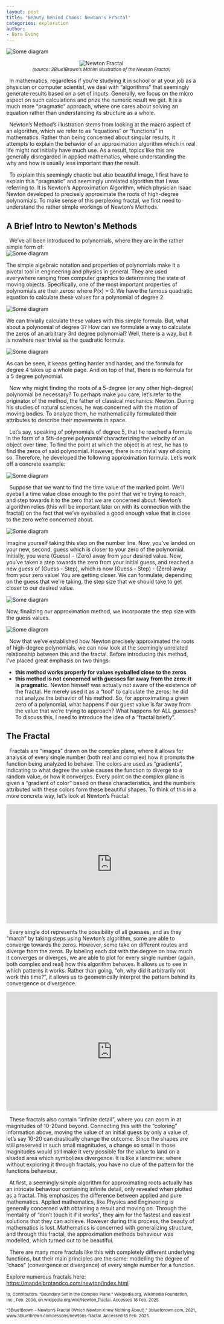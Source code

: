 ```yaml
---
layout: post
title: "Beauty Behind Chaos: Newton's Fractal"
categories: exploration
author:
- Bora Evinç
---
```


<img src="https://raw.githubusercontent.com/Kqpa/math/refs/heads/master/assets/photos/newtons-fractal1.png"
     alt="Some diagram"
     style="display:block; margin:0 auto; max-width:100%; height:auto;" />
<figure style="text-align:center;">
  <img src="images/fractal.jpg" alt="Newton Fractal" style="max-width:100%;" />
  <figcaption style="font-size: 12px; font-style: italic;">
    (source: 3Blue1Brown’s Manim Illustration of the Newton Fractal)
  </figcaption>
</figure>

&nbsp; In mathematics, regardless if you’re studying it in school or at your job as a physician or computer scientist, we deal with “algorithms” that seemingly generate results based on a set of inputs. Generally, we focus on the micro aspect on such calculations and prize the numeric result we get. It is a much more “pragmatic” approach, where one cares about solving an equation rather than understanding its structure as a whole.

&nbsp; Newton’s Method’s illustration stems from looking at the macro aspect of an algorithm, which we refer to as “equations” or “functions” in mathematics. Rather than being concerned about singular results, it attempts to explain the behavior of an approximation algorithm which in real life might not initially have much use. As a result, topics like this are generally disregarded in applied mathematics, where understanding the why and how is usually less important than the result.

&nbsp; To explain this seemingly chaotic but also beautiful image, I first have to explain this “pragmatic” and seemingly unrelated algorithm that I was referring to. It is Newton’s Approximation Algorithm, which physician Isaac Newton developed to precisely approximate the roots of high-degree polynomials. To make sense of this perplexing fractal, we first need to understand the rather simple workings of Newton’s Methods.

## A Brief Intro to Newton's Methods

&nbsp; We’ve all been introduced to polynomials, where they are in the rather simple form of:
<img src="https://raw.githubusercontent.com/Kqpa/math/refs/heads/master/assets/photos/newtons-fractal2.jpg"
     alt="Some diagram"
     style="display:block; margin:0 auto; max-width:100%; height:auto;" />

The simple algebraic notation and properties of polynomials make it a pivotal tool in engineering and physics in general. They are used everywhere ranging from computer graphics to determining the state of moving objects. Specifically, one of the most important properties of polynomials are their zeros: where P(x) = 0. We have the famous quadratic equation to calculate these values for a polynomial of degree 2.

<img src="https://raw.githubusercontent.com/Kqpa/math/refs/heads/master/assets/photos/newtons-fractal3.jpg"
     alt="Some diagram"
     style="display:block; margin:0 auto; max-width:100%; height:auto;" />

We can trivially calculate these values with this simple formula. But, what about a polynomial of degree 3? How can we formulate a way to calculate the zeros of an arbitrary 3rd degree polynomial? Well, there is a way, but it is nowhere near 
trivial as the quadratic formula.

<img src="https://raw.githubusercontent.com/Kqpa/math/refs/heads/master/assets/photos/newtons-fractal4.jpg"
     alt="Some diagram"
     style="display:block; margin:0 auto; max-width:100%; height:auto;" />

As can be seen, it keeps getting harder and harder, and the formula for degree 4 takes up a whole page. And on top of that, there is no formula for a 5 degree polynomial. 

&nbsp; Now why might finding the roots of a 5-degree (or any other high-degree) polynomial be necessary? To perhaps make you care, let’s refer to the originator of the method, the father of classical mechanics: Newton. During his studies of natural sciences, he was concerned with the motion of moving bodies. To analyze them, he mathematically formulated their attributes to describe their movements in space. 

&nbsp; Let’s say, speaking of polynomials of degree 5, that he reached a formula in the form of a 5th-degree polynomial characterizing the velocity of an object over time. To find the point at which the object is at rest, he has to find the zeros of said polynomial. However, there is no trivial way of doing so. Therefore, he developed the following approximation formula. Let’s work off a concrete example:

<img src="https://raw.githubusercontent.com/Kqpa/math/refs/heads/master/assets/photos/newtons-fractal5.jpg"
     alt="Some diagram"
     style="display:block; margin:0 auto; max-width:100%; height:auto;" />

&nbsp; Suppose that we want to find the time value of the marked point. We’ll eyeball a time value close enough to the point that we’re trying to reach, and step towards it to the zero that we are concerned about. Newton’s algorithm relies (this will be important later on with its connection with the fractal) on the fact that we’ve eyeballed a good enough value that is close to the zero we’re concerned about. 

<img src="https://raw.githubusercontent.com/Kqpa/math/refs/heads/master/assets/photos/newtons-fractal6.jpg"
     alt="Some diagram"
     style="display:block; margin:0 auto; max-width:100%; height:auto;" />

Imagine yourself taking this step on the number line. Now, you’ve landed on your new, second, guess which is closer to your zero of the polynomial. Initially, you were (Guess) - (Zero) away from your desired value. Now, you’ve taken a step towards the zero from your initial guess, and reached a new guess of (Guess - Step), which is now (Guess - Step) - (Zero) away from your zero value! You are getting closer. We can formulate, depending on the guess that we’re taking, the step size that we should take to get closer to our desired value.

<img src="https://raw.githubusercontent.com/Kqpa/math/refs/heads/master/assets/photos/newtons-fractal6.jpg"
     alt="Some diagram"
     style="display:block; margin:0 auto; max-width:100%; height:auto;" />

Now, finalizing our approximation method, we incorporate the step size with the guess values.

<img src="https://raw.githubusercontent.com/Kqpa/math/refs/heads/master/assets/photos/newtons-fractal7.jpg"
     alt="Some diagram"
     style="display:block; margin:0 auto; max-width:100%; height:auto;" />

&nbsp; Now that we’ve established how Newton precisely approximated the roots of high-degree polynomials, we can now look at the seemingly unrelated relationship between this and the fractal. Before introducing this method, I’ve placed great emphasis on two things:
- **this method works properly for values eyeballed close to the zeros**
- **this method is not concerned with guesses far away from the zero: it is pragmatic.**
Newton himself was actually not aware of the existence of the fractal. He merely used it as a “tool” to calculate the zeros; he did not analyze the behavior of his method. So, for approximating a given zero of a polynomial, what happens if our guest value is far away from the value that we’re trying to approach? What happens for ALL guesses? To discuss this, I need to introduce the idea of a “fractal briefly”.

## The Fractal

&nbsp; Fractals are “images” drawn on the complex plane, where it allows for analysis of every single number (both real and complex) how it prompts the function being analyzed to behave. The colors are used as “gradients”, indicating to what degree the value causes the function to diverge to a random value, or how it converges. Every point on the complex plane is given a “gradient of color” based on these characteristics, and the numbers attributed with these colors form these beautiful shapes. To think of this in a more concrete way, let’s look at Newton’s Fractal:

<iframe 
  width="560" 
  height="315" 
  src="https://youtu.be/PJp-ucXgcwk" 
  frameborder="0" 
  allow="accelerometer; autoplay; clipboard-write; encrypted-media; gyroscope; picture-in-picture" 
  allowfullscreen>
</iframe>

&nbsp; Every single dot represents the possibility of all guesses, and as they “march” by taking steps using Newton’s algorithm, some are able to converge towards the zeros. However, some take on different routes and diverge from the zeros. By labeling each dot with the degree on how much it converges or diverges, we are able to plot for every single number (again, both complex and real) how this algorithm behaves. It allows us to see in which patterns it works. Rather than going, “oh, why did it arbitrarily not work this time?”, it allows us to geometrically interpret the pattern behind its convergence or divergence.

<iframe 
  width="560" 
  height="315" 
  src="https://youtu.be/KavleQXSayg" 
  frameborder="0" 
  allow="accelerometer; autoplay; clipboard-write; encrypted-media; gyroscope; picture-in-picture" 
  allowfullscreen>
</iframe>

&nbsp; These fractals also contain “infinite detail”, where you can zoom in at magnitudes of 10-20and beyond. Connecting this with the “coloring” information above, moving the value of an initial guess by only a value of, let’s say 10-20 can drastically change the outcome. Since the shapes are still preserved in such small magnitudes, a change so small in those magnitudes would still make it very possible for the value to land on a shaded area which symbolizes divergence. It is like a landmine: where without exploring it through fractals, you have no clue of the pattern for the functions behaviour.

&nbsp; At first, a seemingly simple algorithm for approximating roots actually has an intricate behaviour containing infinite detail, only revealed when plotted as a fractal. This emphasizes the difference between applied and pure mathematics. Applied mathematics, like Physics and Engineering is generally concerned with obtaining a result and moving on. Through the mentality of “don’t touch it if it works”, they aim for the fastest and easiest solutions that they can achieve. However during this process, the beauty of mathematics is lost. Mathematics is concerned with generalizing structure, and through this fractal, the approximation methods behaviour was modelled, which turned out to be beautiful.

&nbsp; There are many more fractals like this with completely different underlying functions, but their main principles are the same: modelling the degree of “chaos” (convergence or divergence) of every single number for a function.

Explore numerous fractals here: https://mandelbrotandco.com/newton/index.html 

<div style="font-size:11px; line-height:1.4;">
  <p>to, Contributors. “Boundary Set in the Complex Plane.” Wikipedia.org, Wikimedia Foundation, Inc., Feb. 2006, en.wikipedia.org/wiki/Newton_fractal. Accessed 18 Feb. 2025.</p>
  
  <p>“3Blue1Brown - Newton’s Fractal (Which Newton Knew Nothing About).” 3blue1brown.com, 2021, www.3blue1brown.com/lessons/newtons-fractal. Accessed 18 Feb. 2025.</p>
</div>
